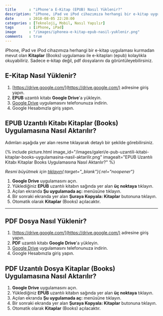 ```yaml
---
title      : "iPhone'a E-Kitap (EPUB) Nasıl Yüklenir?"
description: "iPhone, iPad ve iPod cihazımıza herhangi bir e-kitap uygulaması kurmadan mevut olan Kitaplar (Books) uygulaması ile e-kitapları (epub) kolaylıkla okuyabiliriz.  Sadece e-kitap değil, pdf dosyalarını da görüntüleyebilirsiniz."
date       : 2018-08-05 22:20:00
categories : [Teknoloji, Mobil, Nasıl Yapılır]
tags       : [iPhone, iPad]
image      : "/images/iphonea-e-kitap-epub-nasil-yuklenir.png"
comments   : true
---
```


iPhone, iPad ve iPod cihazımıza herhangi bir e-kitap uygulaması kurmadan mevut olan **Kitaplar** (Books) uygulaması ile e-kitapları (epub) kolaylıkla okuyabiliriz.  Sadece e-kitap değil, pdf dosyalarını da görüntüleyebilirsiniz. 

## E-Kitap Nasıl Yüklenir?

1. [https://drive.google.com/](https://drive.google.com/) adresine giriş yapın.
2. **EPUB** uzantılı kitabı **Google Drive**'a yükleyin.
3. [Google Drive](https://itunes.apple.com/us/app/google-drive/id507874739?mt=8) uygulamasını telefonunuza indirin.
4. Google Hesabınızla giriş yapın. 

## **EPUB** Uzantılı Kitabı **Kitaplar** (Books) Uygulamasına Nasıl Aktarılır?

Adımları aşağıda yer alan resme tıklayarak detaylı bir şekilde görebilirsiniz.

{% include picture.html image_id="/images/galeri/e-pub-uzantili-kitabi-kitaplar-books-uygulamasina-nasil-aktarilir.png" imagealt="EPUB Uzantılı Kitabı Kitaplar Books Uygulamasına Nasıl Aktarılır?" %}

*Resmi büyütmek için [tıklayın]({{site.url}}/images/galeri/e-pub-uzantili-kitabi-kitaplar-books-uygulamasina-nasil-aktarilir.png){:target="_blank"}{:rel="noopener"}*

1. **Google Drive** uygulamasını açın.
2. Yüklediğiniz **EPUB** uzantılı kitabın sağında yer alan **üç noktaya** tıklayın.
3. Açılan ekranda **Şu uygulamada aç:** menüsüne tıklayın.
4. Bir sonraki ekranda yer alan **Şuraya Kopyala: Kitaplar** butonuna tıklayın.
5. Otomatik olarak **Kitaplar** (Books) açılacaktır.

---

## PDF Dosya Nasıl Yüklenir?

1. [https://drive.google.com/](https://drive.google.com/) adresine giriş yapın.
2. **PDF** uzantılı kitabı **Google Drive**'a yükleyin.
3. [Google Drive](https://itunes.apple.com/us/app/google-drive/id507874739?mt=8) uygulamasını telefonunuza indirin.
4. Google Hesabınızla giriş yapın. 

## **PDF** Uzantılı Dosya **Kitaplar** (Books) Uygulamasına Nasıl Aktarılır?

1. **Google Drive** uygulamasını açın.
2. Yüklediğiniz **EPUB** uzantılı kitabın sağında yer alan **üç noktaya** tıklayın.
3. Açılan ekranda **Şu uygulamada aç:** menüsüne tıklayın.
4. Bir sonraki ekranda yer alan **Şuraya Kopyala: Kitaplar** butonuna tıklayın.
5. Otomatik olarak **Kitaplar** (Books) açılacaktır.  